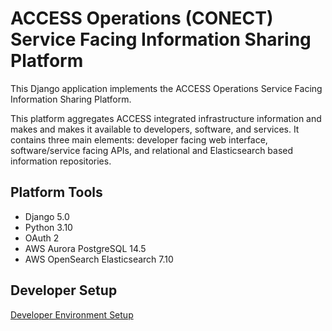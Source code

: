 # ACCESS Operations (CONECT) Service Facing Information Sharing Platform


This Django application implements the ACCESS Operations Service Facing Information Sharing Platform.

This platform aggregates ACCESS integrated infrastructure information and makes and makes it available to developers, software, and services. It contains three main elements: developer facing web interface, software/service facing APIs, and relational and Elasticsearch based information repositories.


## Platform Tools

- Django 5.0
- Python 3.10
- OAuth 2
- AWS Aurora PostgreSQL 14.5
- AWS OpenSearch Elasticsearch 7.10

## Developer Setup

[Developer Environment Setup](developer/SETUP.md)
